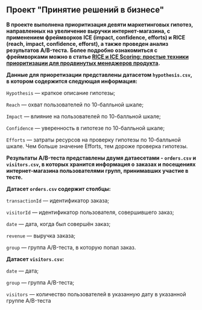 ## Проект "Принятие решений в бизнесе"

**В проекте выполнена приоритизация девяти маркетинговых гипотез, направленных на увеличение выручки интернет-магазина, с применением фреймворков ICE (impact, confidence, efforts) и RICE (reach, impact, confidence, efforst), а также проведен анализ результатов A/B-теста.**
**Более подробно ознакомиться с фреймворками можно в статье <a href="https://habr.com/ru/companies/hygger/articles/422131/">RICE и ICE Scoring: простые техники приоритизации для продвинутых менеджеров продукта</a>.**

**Данные для приоретизации представлены датасетом `hypothesis.csv`, в котором содержится следующая информация:**

`Hypothesis` — краткое описание гипотезы;

`Reach` — охват пользователей по 10-балльной шкале;

`Impact` — влияние на пользователей по 10-балльной шкале;

`Confidence` — уверенность в гипотезе по 10-балльной шкале;

`Efforts` — затраты ресурсов на проверку гипотезы по 10-балльной шкале. Чем больше значение Efforts, тем дороже проверка гипотезы.

**Результаты A/B-теста представлены двумя датаесетами - `orders.csv` и `visitors.csv`, в которых хранится информация о заказах и посещениях интернет-магазина пользователями групп, принимавших участие в тесте.**

**Датасет `orders.csv` содержит столбцы:**

`transactionId` — идентификатор заказа;

`visitorId` — идентификатор пользователя, совершившего заказ;

`date` — дата, когда был совершён заказ;

`revenue` — выручка заказа;

`group` — группа A/B-теста, в которую попал заказ.

**Датасет `visitors.csv`:**

`date` — дата;

`group` — группа A/B-теста;

`visitors` — количество пользователей в указанную дату в указанной группе A/B-теста
